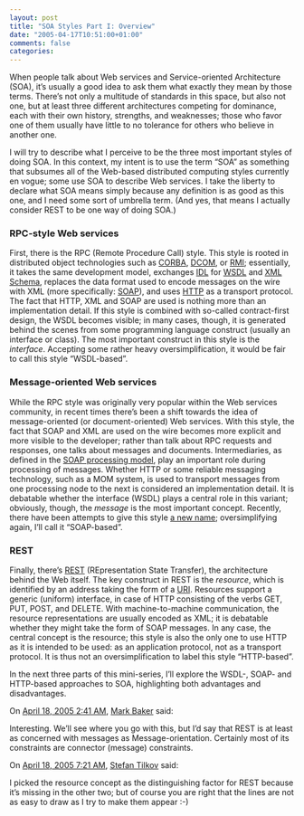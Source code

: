 ```yaml
---
layout: post
title: "SOA Styles Part I: Overview"
date: "2005-04-17T10:51:00+01:00"
comments: false
categories: 
---
```


<p>When people talk about Web services and Service-oriented Architecture (SOA), it&#8217;s usually a good idea
to ask them what exactly they mean by those terms. There&#8217;s not only a
multitude of standards in this space, but also not one, but at least
three different architectures competing for dominance, each with their
own history, strengths, and weaknesses; those who favor one of them
usually have little to no tolerance for others who believe in another
one.</p>

<p>I will try to describe what I perceive to be the three most important
styles of doing SOA. In this context, my intent is to use the term
&#8220;SOA&#8221; as something that subsumes all of the Web-based distributed
computing styles currently en vogue; some use SOA to describe Web
services. I take the liberty to declare what SOA means simply because
any definition is as good as this one, and I need some sort of
umbrella term. (And yes, that means I actually consider REST to be
one way of doing SOA.) </p>

<h3>RPC-style Web services</h3>

<p>First, there is the RPC (Remote Procedure Call) style. This style is
rooted in distributed object technologies such as <a href="http://www.corba.org/">CORBA</a>, <a href="http://www.webopedia.com/TERM/D/DCOM.html">DCOM</a>, or <a href="http://java.sun.com/products/jdk/rmi/">RMI</a>;
essentially, it takes the same development model, exchanges <a href="http://www.omg.org/gettingstarted/omg_idl.htm">IDL</a> for
<a href="http://www.w3.org/TR/wsdl">WSDL</a> and <a href="http://www.w3.org/XML/Schema">XML Schema</a>, replaces the data format used to encode messages on the wire
with XML (more specifically: <a href="http://www.w3.org/TR/soap/">SOAP</a>), and uses <a href="ftp://ftp.isi.edu/in-notes/rfc2616.txt">HTTP</a> as a transport
protocol. The fact that HTTP, XML and SOAP are used is nothing more
than an implementation detail. If this style is combined with
so-called contract-first design, the WSDL becomes visible; in many
cases, though, it is generated behind the scenes from some programming
language construct (usually an interface or class). The most important
construct in this style is the <em>interface</em>. Accepting some rather heavy
oversimplification, it would be fair to call this style &#8220;WSDL-based&#8221;.</p>

<h3>Message-oriented Web services</h3>

<p>While the RPC style was originally very popular within the Web
services community, in recent times there&#8217;s been a shift towards the
idea of message-oriented (or document-oriented) Web services. With
this style, the fact that SOAP and XML are used on the wire becomes
more explicit and more visible to the developer; rather than talk
about RPC requests and responses, one talks about messages and
documents. Intermediaries, as defined in the <a href="http://www.w3.org/TR/soap12-part1/#msgexchngmdl">SOAP processing model</a>,
play an important role during processing of messages. Whether HTTP or
some reliable messaging technology, such as a MOM system, is used to
transport messages from one processing node to the next is considered
an implementation detail. It is debatable whether the interface (WSDL)
plays a central role in this variant; obviously, though, the <em>message</em>
is the most important concept. Recently, there have been attempts to give this style <a href="http://savas.parastatidis.name/2004/11/09/92ede84c-ca1f-41ab-8feb-8ba50d07e86f.aspx">a new name</a>; oversimplifying again, I&#8217;ll call it
&#8220;SOAP-based&#8221;.</p>

<h3>REST</h3>

<p>Finally, there&#8217;s <a href="http://www.ics.uci.edu/~fielding/pubs/dissertation/top.htm">REST</a> (REpresentation State Transfer), the
architecture behind the Web itself. The key construct in REST is the
<em>resource</em>, which is identified by an address taking the form of a
<a href="http://www.faqs.org/rfcs/rfc2396.html">URI</a>. Resources support a generic (uniform) interface, in case of HTTP
consisting of the verbs GET, PUT, POST, and DELETE. With
machine-to-machine communication, the resource representations are
usually encoded as XML; it is debatable whether they might take the
form of SOAP messages. In any case, the central concept is the
resource; this style is also the only one to use HTTP as it is
intended to be used: as an application protocol, not as a transport
protocol. It is thus not an oversimplification to label this style
&#8220;HTTP-based&#8221;.</p>

<p>In the next three parts of this mini-series, I&#8217;ll explore the WSDL-,
SOAP- and HTTP-based approaches to SOA, highlighting both advantages
and disadvantages.</p>

<section class="comments">

<div class="comment" id="comment-516">
On <a href="#comment-516" title="Permalink to this comment">April 18, 2005  2:41 AM</a>, <a href="http://www.markbaker.ca" title="http://www.markbaker.ca" rel="nofollow">Mark Baker</a>
said:
<p>Interesting.  We&#8217;ll see where you go with this, but I&#8217;d say that REST is at least as concerned with messages as Message-orientation.  Certainly most of its constraints are connector (message) constraints.</p>


<div class="comment" id="comment-517">
On <a href="#comment-517" title="Permalink to this comment">April 18, 2005  7:21 AM</a>, <a href="/en/staff/st/">Stefan Tilkov</a>
said:
<p>I picked the resource concept as the distinguishing factor for REST because it&#8217;s missing in the other two; but of course you are right that the lines are not as easy to draw as I try to make them appear :-)</p>


</section>

